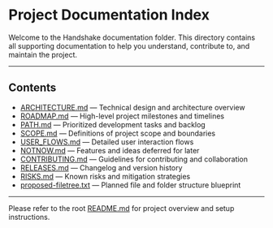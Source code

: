 # Project Documentation Index

Welcome to the Handshake documentation folder. This directory contains all supporting documentation to help you understand, contribute to, and maintain the project.

---

## Contents

- [ARCHITECTURE.md](./ARCHITECTURE.md) — Technical design and architecture overview  
- [ROADMAP.md](./ROADMAP.md) — High-level project milestones and timelines  
- [PATH.md](./PATH.md) — Prioritized development tasks and backlog  
- [SCOPE.md](./SCOPE.md) — Definitions of project scope and boundaries  
- [USER_FLOWS.md](./USER_FLOWS.md) — Detailed user interaction flows  
- [NOTNOW.md](./NOTNOW.md) — Features and ideas deferred for later  
- [CONTRIBUTING.md](./CONTRIBUTING.md) — Guidelines for contributing and collaboration  
- [RELEASES.md](./RELEASES.md) — Changelog and version history  
- [RISKS.md](./RISKS.md) — Known risks and mitigation strategies  
- [proposed-filetree.txt](./proposed-filetree.txt) — Planned file and folder structure blueprint

---

Please refer to the root [README.md](../README.md) for project overview and setup instructions.


